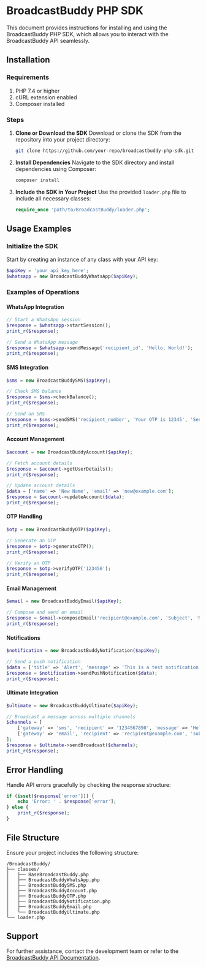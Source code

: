 # BroadcastBuddy PHP SDK

This document provides instructions for installing and using the BroadcastBuddy PHP SDK, which allows you to interact with the BroadcastBuddy API seamlessly.

## Installation

### Requirements
1. PHP 7.4 or higher
2. cURL extension enabled
3. Composer installed

### Steps

1. **Clone or Download the SDK**
   Download or clone the SDK from the repository into your project directory:
   ```bash
   git clone https://github.com/your-repo/broadcastbuddy-php-sdk.git
   ```

2. **Install Dependencies**
   Navigate to the SDK directory and install dependencies using Composer:
   ```bash
   composer install
   ```

3. **Include the SDK in Your Project**
   Use the provided `loader.php` file to include all necessary classes:
   ```php
   require_once 'path/to/BroadcastBuddy/loader.php';
   ```

## Usage Examples

### Initialize the SDK
Start by creating an instance of any class with your API key:
```php
$apiKey = 'your_api_key_here';
$whatsapp = new BroadcastBuddyWhatsApp($apiKey);
```

### Examples of Operations

#### WhatsApp Integration
```php
// Start a WhatsApp session
$response = $whatsapp->startSession();
print_r($response);

// Send a WhatsApp message
$response = $whatsapp->sendMessage('recipient_id', 'Hello, World!');
print_r($response);
```

#### SMS Integration
```php
$sms = new BroadcastBuddySMS($apiKey);

// Check SMS balance
$response = $sms->checkBalance();
print_r($response);

// Send an SMS
$response = $sms->sendSMS('recipient_number', 'Your OTP is 12345', 'SenderID');
print_r($response);
```

#### Account Management
```php
$account = new BroadcastBuddyAccount($apiKey);

// Fetch account details
$response = $account->getUserDetails();
print_r($response);

// Update account details
$data = ['name' => 'New Name', 'email' => 'new@example.com'];
$response = $account->updateAccount($data);
print_r($response);
```

#### OTP Handling
```php
$otp = new BroadcastBuddyOTP($apiKey);

// Generate an OTP
$response = $otp->generateOTP();
print_r($response);

// Verify an OTP
$response = $otp->verifyOTP('123456');
print_r($response);
```

#### Email Management
```php
$email = new BroadcastBuddyEmail($apiKey);

// Compose and send an email
$response = $email->composeEmail('recipient@example.com', 'Subject', 'Message Body');
print_r($response);
```

#### Notifications
```php
$notification = new BroadcastBuddyNotification($apiKey);

// Send a push notification
$data = ['title' => 'Alert', 'message' => 'This is a test notification'];
$response = $notification->sendPushNotification($data);
print_r($response);
```

#### Ultimate Integration
```php
$ultimate = new BroadcastBuddyUltimate($apiKey);

// Broadcast a message across multiple channels
$channels = [
    ['gateway' => 'sms', 'recipient' => '1234567890', 'message' => 'Hello via SMS'],
    ['gateway' => 'email', 'recipient' => 'recipient@example.com', 'subject' => 'Test Email', 'message' => 'Hello via Email']
];
$response = $ultimate->sendBroadcast($channels);
print_r($response);
```

## Error Handling
Handle API errors gracefully by checking the response structure:
```php
if (isset($response['error'])) {
    echo 'Error: ' . $response['error'];
} else {
    print_r($response);
}
```

## File Structure
Ensure your project includes the following structure:
```
/BroadcastBuddy/
├── classes/
│   ├── BaseBroadcastBuddy.php
│   ├── BroadcastBuddyWhatsApp.php
│   ├── BroadcastBuddySMS.php
│   ├── BroadcastBuddyAccount.php
│   ├── BroadcastBuddyOTP.php
│   ├── BroadcastBuddyNotification.php
│   ├── BroadcastBuddyEmail.php
│   └── BroadcastBuddyUltimate.php
└── loader.php
```

## Support
For further assistance, contact the development team or refer to the [BroadcastBuddy API Documentation](https://docs.broadcastbuddy.app).
